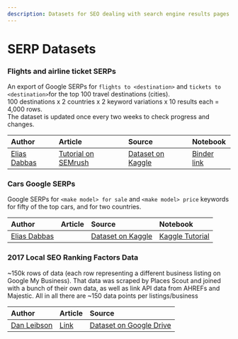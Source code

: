 ```yaml
---
description: Datasets for SEO dealing with search engine results pages (SERPs)
---
```


# SERP Datasets

### Flights and airline ticket SERPs

An export of Google SERPs for `flights to <destination>` and `tickets to <destination>`for the top 100 travel destinations \(cities\).   
100 destinations x 2 countries x 2 keyword variations x 10 results each = 4,000 rows.   
The dataset is updated once every two weeks to check progress and changes.

|  Author | Article | Source | Notebook |
| :--- | :--- | :--- | :--- |
| [Elias Dabbas](https://github.com/eliasdabbas/) | [Tutorial on SEMrush](https://www.semrush.com/blog/analyzing-search-engine-results-pages/) | [Dataset on Kaggle](https://www.kaggle.com/eliasdabbas/search-engine-results-flights-tickets-keywords) | [Binder link](https://mybinder.org/v2/gh/eliasdabbas/SEMRush_serp_tutorial/master?urlpath=lab/tree/semrush_serp_analysis.ipynb) |

### Cars Google SERPs

Google SERPs for `<make model> for sale` and `<make model> price` keywords for fifty of the top cars, and for two countries.

| Author | Article | Source | Notebook |
| :--- | :--- | :--- | :--- |
| [Elias Dabbas](https://github.com/eliasdabbas) |  | [Dataset on Kaggle](https://www.kaggle.com/eliasdabbas/google-search-results-pages-used-cars-us) | [Kaggle Tutorial](https://www.kaggle.com/eliasdabbas/search-engine-results-pages-serps-research) |

### 2017 Local SEO Ranking Factors Data

~150k rows of data \(each row representing a different business listing on Google My Business\). That data was scraped by Places Scout and joined with a bunch of their own data, as well as link API data from AHREFs and Majestic. All in all there are ~150 data points per listings/business

| Author | Article | Source |
| :--- | :--- | :--- |
| [Dan Leibson](https://twitter.com/DanLeibson) | [Link](https://www.localseoguide.com/open-sourcing-2017-local-seo-ranking-factors-data/) | [Dataset on Google Drive](https://drive.google.com/file/d/12vCCNOs_HrLOK4VC2fpeD_eYFIB3pIs7/view?usp=sharing) |

